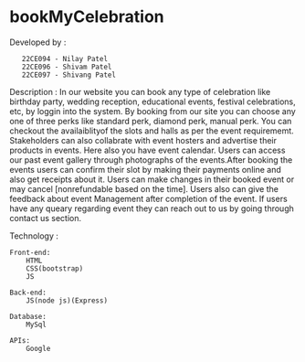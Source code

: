 # bookMyCelebration
Developed by : 

       22CE094 - Nilay Patel
       22CE096 - Shivam Patel
       22CE097 - Shivang Patel

Description : 
	In our website you can book any type of celebration like birthday party, wedding reception, educational events, festival celebrations, etc, by loggin into 
the system. By booking from our site you can choose any one of three perks like standard perk, diamond perk, manual perk. You can checkout the availaiblityof the slots and halls as per the event requirememt. Stakeholders can also collabrate with event hosters and advertise their products in events. Here also you have event calendar. Users can access our past event gallery through photographs of the events.After booking the events users can confirm their slot by making their payments online and also get receipts about it. Users can make changes in their booked event or may cancel [nonrefundable based on the time]. Users also can give the feedback about event Management after completion of the event. If users have any queary regarding event they can reach out to us by going through contact us section.

Technology : 

	Front-end:
		HTML
		CSS(bootstrap)
		JS
	
	Back-end:
		JS(node js)(Express)

	Database:
		MySql

	APIs:
		Google 
